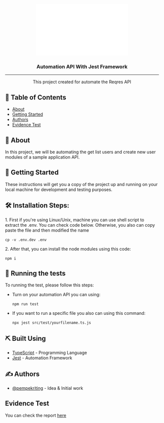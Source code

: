 <p align="center">
  <a href="" rel="noopener">
 <img width=300px height=169px src="resources/reqres_logo.png" alt="Project logo"></a>
</p>

<h3 align="center">Automation API With Jest Framework</h3>

---

<p align="center"> This project created for automate the Reqres API
    <br> 
</p>

## 📝 Table of Contents

- [About](#about)
- [Getting Started](#getting_started)
- [Authors](#authors)
- [Evidence Test](#evidence)

## 🧐 About <a name = "about"></a>

In this project, we will be automating the get list users and create new user modules of a sample application API.

## 🏁 Getting Started <a name = "getting_started"></a>

These instructions will get you a copy of the project up and running on your local machine for development and testing purposes.

<h2>🛠️ Installation Steps:</h2>

<p>1. First if you're using Linux/Unix, machine you can use shell script to extract the .env. You can check code below. Otherwise, you also can copy paste the file and then modified the name</p>

```
cp -v .env.dev .env
```

<p>2. After that, you can install the node modules using this code:</p>

```
npm i
```

## 🔧 Running the tests <a name = "tests"></a>

To running the test, please follow this steps:
- Turn on your automation API you can using:
    ```
    npm run test
    ```
- If you want to run a specific file you also can using this command:
    ```
    npx jest src/test/yourfilename.ts.js
    ```

## ⛏️ Built Using <a name = "built_using"></a>

- [TypeScript](https://www.typescriptlang.org/) - Programming Language
- [Jest](https://jestjs.io/) - Automation Framework

## ✍️ Authors <a name = "authors"></a>

- [@pempekriting](https://github.com/pempekriting) - Idea & Initial work

## Evidence Test <a name = "evidence"></a>
You can check the report [here](https://pempekriting.github.io/reqres_automation_api/reports/results_test.html)